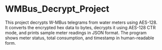 # WMBus_Decrypt_Project
This project decrypts W-MBus telegrams from water meters using AES-128. It converts the encrypted hex data to bytes, decrypts it using AES-128 CTR mode, and prints sample meter readings in JSON format. The program shows meter status, total consumption, and timestamp in human-readable form.
